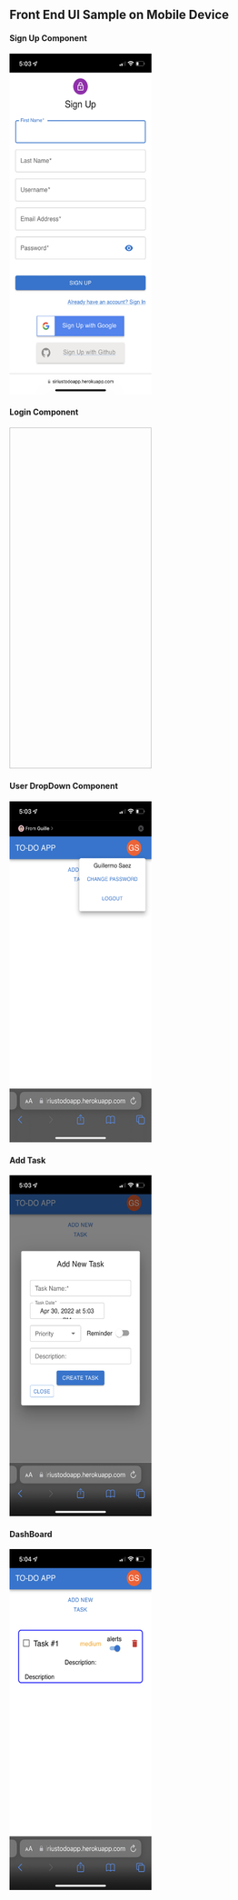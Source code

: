 ## Front End UI Sample on Mobile Device

#### Sign Up Component

<img width="250px" height="600px" src='../pictures/SignUpComponent.PNG'/>

#### Login Component

<img width="250px" height="600px" scr='../pictures/LoginComponent.PNG'/>

#### User DropDown Component

<img width="250px" height="600px" src='../pictures/UserDropDown.PNG'/>

#### Add Task 

<img width="250px" height="600px" src='../pictures/AddTask.PNG'/>

#### DashBoard

<img width="250px" height="600px" src='../pictures/DashBoard.PNG'/>

